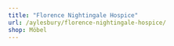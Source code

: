 ```yaml
---
title: "Florence Nightingale Hospice"
url: /aylesbury/florence-nightingale-hospice/
shop: Möbel
---
```


